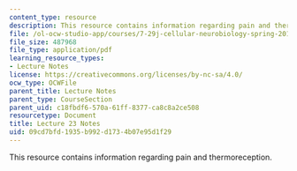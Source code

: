 ```yaml
---
content_type: resource
description: This resource contains information regarding pain and thermoreception.
file: /ol-ocw-studio-app/courses/7-29j-cellular-neurobiology-spring-2012/09cd7bfd1935b992d1734b07e95d1f29_MIT7_29JS12_lecture23.pdf
file_size: 487968
file_type: application/pdf
learning_resource_types:
- Lecture Notes
license: https://creativecommons.org/licenses/by-nc-sa/4.0/
ocw_type: OCWFile
parent_title: Lecture Notes
parent_type: CourseSection
parent_uid: c18fbdf6-570a-61ff-8377-ca8c8a2ce508
resourcetype: Document
title: Lecture 23 Notes
uid: 09cd7bfd-1935-b992-d173-4b07e95d1f29
---
```

This resource contains information regarding pain and thermoreception.